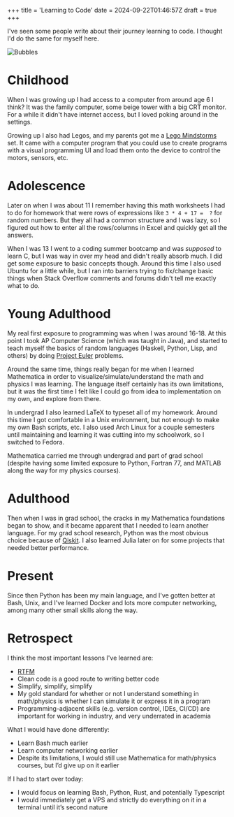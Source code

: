 +++
title = 'Learning to Code'
date = 2024-09-22T01:46:57Z
draft = true
+++

I've seen some people write about their journey learning to code. I thought I'd do the same for myself here.

![Bubbles](/images/bubbles.png)

# Childhood
When I was growing up I had access to a computer from around age 6 I think? It was the family computer, some beige tower with a big CRT monitor. For a while it didn't have internet access, but I loved poking around in the settings.

Growing up I also had Legos, and my parents got me a [Lego Mindstorms](https://en.wikipedia.org/wiki/Lego_Mindstorms#Lego_Mindstorms_and_Robotics_Invention_System_(1998)) set. It came with a computer program that you could use to create programs with a visual programming UI and load them onto the device to control the motors, sensors, etc.

# Adolescence
Later on when I was about 11 I remember having this math worksheets I had to do for homework that were rows of expressions like `3 * 4 + 17 =  ?` for random numbers. But they all had a common structure and I was lazy, so I figured out how to enter all the rows/columns in Excel and quickly get all the answers.

When I was 13 I went to a coding summer bootcamp and was *supposed* to learn C, but I was way in over my head and didn't really absorb much. I did get some exposure to basic concepts though. Around this time I also used Ubuntu for a little while, but I ran into barriers trying to fix/change basic things when Stack Overflow comments and forums didn't tell me exactly what to do.

# Young Adulthood
My real first exposure to programming was when I was around 16-18. At this point I took AP Computer Science (which was taught in Java), and started to teach myself the basics of random languages (Haskell, Python, Lisp, and others) by doing [Project Euler](https://projecteuler.net/) problems.

Around the same time, things really began for me when I learned Mathematica in order to visualize/simulate/understand the math and physics I was learning. The language itself certainly has its own limitations, but it was the first time I felt like I could go from idea to implementation on my own, and explore from there.

In undergrad I also learned LaTeX to typeset all of my homework. Around this time I got comfortable in a Unix environment, but not enough to make my own Bash scripts, etc. I also used Arch Linux for a couple semesters until maintaining and learning it was cutting into my schoolwork, so I switched to Fedora.

Mathematica carried me through undergrad and part of grad school (despite having some limited exposure to Python, Fortran 77, and MATLAB along the way for my physics courses).

# Adulthood
Then when I was in grad school, the cracks in my Mathematica foundations began to show, and it became apparent that I needed to learn another language. For my grad school research, Python was the most obvious choice because of [Qiskit](https://github.com/Qiskit/qiskit). I also learned Julia later on for some projects that needed better performance.

# Present
Since then Python has been my main language, and I've gotten better at Bash, Unix, and I've learned Docker and lots more computer networking, among many other small skills along the way.

# Retrospect
I think the most important lessons I've learned are:
- [RTFM](https://en.wikipedia.org/wiki/RTFM)
- Clean code is a good route to writing better code
- Simplify, simplify, simplify
- My gold standard for whether or not I understand something in math/physics is whether I can simulate it or express it in a program
- Programming-adjacent skills (e.g. version control, IDEs, CI/CD) are important for working in industry, and very underrated in academia

What I would have done differently:
- Learn Bash much earlier
- Learn computer networking earlier
- Despite its limitations, I would still use Mathematica for math/physics courses, but I’d give up on it earlier

If I had to start over today:
- I would focus on learning Bash, Python, Rust, and potentially Typescript
- I would immediately get a VPS and strictly do everything on it in a terminal until it’s second nature